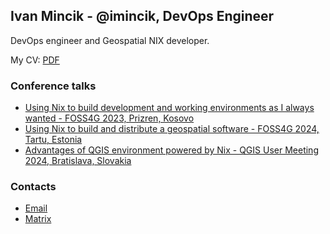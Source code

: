 ## Ivan Mincik - @imincik, DevOps Engineer

DevOps engineer and Geospatial NIX developer.

My CV: [PDF](https://github.com/imincik/resume/blob/master/resume.pdf)

### Conference talks

* [Using Nix to build development and working environments as I always wanted - FOSS4G 2023, Prizren, Kosovo](https://docs.google.com/presentation/d/e/2PACX-1vR6iO7ldB0GxoX2xE0MT2IBI7cGU3l5mWBjHlDVNOe6sboOE1BfksuG16erEMaZILKKtmUBTGkenYCj/pub?start=false&loop=false&delayms=3000)
* [Using Nix to build and distribute a geospatial software - FOSS4G 2024, Tartu, Estonia](https://github.com/imincik/nix-presentations/blob/master/foss4g-tartu-2024/presentation.pdf)
* [Advantages of QGIS environment powered by Nix - QGIS User Meeting 2024, Bratislava, Slovakia](https://github.com/imincik/nix-presentations/blob/master/qgis-user-meeting-2024/presentation.pdf)

### Contacts 
  * [Email](mailto:ivan.mincik@gmail.com)
  * [Matrix](https://matrix.to/#/@imincik:matrix.org)
